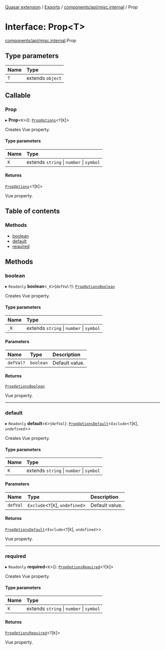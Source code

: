 [Quasar extension](../index.md) / [Exports](../modules.md) / [components/api/misc.internal](../modules/components_api_misc_internal.md) / Prop

# Interface: Prop<T\>

[components/api/misc.internal](../modules/components_api_misc_internal.md).Prop

## Type parameters

| Name | Type |
| :------ | :------ |
| `T` | extends `object` |

## Callable

### Prop

▸ **Prop**<`K`\>(): [`PropOptions`](components_api_types_prop_options.PropOptions.md)<`T`[`K`]\>

Creates Vue property.

#### Type parameters

| Name | Type |
| :------ | :------ |
| `K` | extends `string` \| `number` \| `symbol` |

#### Returns

[`PropOptions`](components_api_types_prop_options.PropOptions.md)<`T`[`K`]\>

Vue property.

## Table of contents

### Methods

- [boolean](components_api_misc_internal.Prop.md#boolean)
- [default](components_api_misc_internal.Prop.md#default)
- [required](components_api_misc_internal.Prop.md#required)

## Methods

### boolean

▸ `Readonly` **boolean**<`_K`\>(`defVal?`): [`PropOptionsBoolean`](components_api_types_prop_options.PropOptionsBoolean.md)

Creates Vue property.

#### Type parameters

| Name | Type |
| :------ | :------ |
| `_K` | extends `string` \| `number` \| `symbol` |

#### Parameters

| Name | Type | Description |
| :------ | :------ | :------ |
| `defVal?` | `boolean` | Default value. |

#### Returns

[`PropOptionsBoolean`](components_api_types_prop_options.PropOptionsBoolean.md)

Vue property.

___

### default

▸ `Readonly` **default**<`K`\>(`defVal`): [`PropOptionsDefault`](components_api_types_prop_options.PropOptionsDefault.md)<`Exclude`<`T`[`K`], `undefined`\>\>

Creates Vue property.

#### Type parameters

| Name | Type |
| :------ | :------ |
| `K` | extends `string` \| `number` \| `symbol` |

#### Parameters

| Name | Type | Description |
| :------ | :------ | :------ |
| `defVal` | `Exclude`<`T`[`K`], `undefined`\> | Default value. |

#### Returns

[`PropOptionsDefault`](components_api_types_prop_options.PropOptionsDefault.md)<`Exclude`<`T`[`K`], `undefined`\>\>

Vue property.

___

### required

▸ `Readonly` **required**<`K`\>(): [`PropOptionsRequired`](components_api_types_prop_options.PropOptionsRequired.md)<`T`[`K`]\>

Creates Vue property.

#### Type parameters

| Name | Type |
| :------ | :------ |
| `K` | extends `string` \| `number` \| `symbol` |

#### Returns

[`PropOptionsRequired`](components_api_types_prop_options.PropOptionsRequired.md)<`T`[`K`]\>

Vue property.
